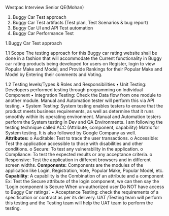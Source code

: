Westpac Interview Senior QE(Mohan)
1.	Buggy Car Test approach
2.	Buggy Car Test artifacts (Test plan, Test Scenarios & bug report)
3.	Buggy Car UI and API Test automation
4.	Buggy Car Performance Test

1.Buggy Car Test approach

   1.1 Scope
   The testing approach for this Buggy car rating website shall be done in a fashion that will accommodate the Current functionality in Buggy car rating products being 
   developed for users on Register, login to view Popular Make and Model, and Provide Rankings for their Popular Make and Model by Entering their comments and Voting. 
   
   1.2 Testing levels/Types & Roles and Responsibilities
     •	Unit Testing: Developers performed testing through programming on Individual Component 
     •	Integration Testing: Check the Data flow from one module to another module. Manual and Automation tester will perform this via API testing.
     •	System Testing: System testing enables testers to ensure that the product meets business requirements, as well as determine that it runs smoothly within its operating           environment. Manual and Automation testers perform the System testing in Dev and QA Environments. I am following the testing technique called ACC (Attribute, 
        component, capability) Matrix for System testing. It is also followed by Google Company as well.     
        **Attributes:**
        o	Auditable: Test to trace the user transactions.
        o	Accessible: Test the application accessible to those with disabilities and other conditions.
        o	Secure: To test any vulnerability in the application.
        o	Compliance: To test the expected results or any acceptance criteria.
        o	Responsive: Test the application in different browsers and in different screen widths.
      **Components:** Components are the modules of the application like Login, Registration, Vote, Popular Make, Popular Model, etc.
      **Capability**: A capability is the Combination of an attribute and a component
      Ex: Test the Secure attribute of the login component, we can then say the 'Login component is Secure When un-authorized user Do NOT have access to Buggy Car ratings’.
    •	Acceptance Testing: check the requirements of a specification or contract as per its delivery. UAT /Testing team will perform this testing and the Testing team will help       the UAT team to perform the testing.
